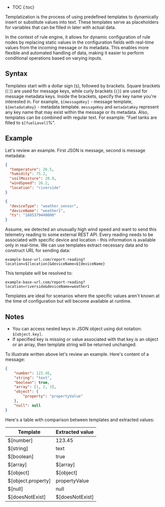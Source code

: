 * TOC
{:toc}

Templatization is the process of using predefined templates to dynamically insert or substitute values into text.
These templates serve as placeholders for variables that can be filled in later with actual data. 

In the context of rule engine, it allows for dynamic configuration of rule nodes by replacing static values in the configuration fields 
with real-time values from the incoming message or its metadata. 
This enables more flexible and automated handling of data, making it easier to perform conditional operations based on varying inputs.

## Syntax

Templates start with a dollar sign (`$`), followed by brackets. 
Square brackets (`[]`) are used for message keys, while curly brackets (`{}`) are used for message metadata keys. Inside the brackets, specify the key name you're interested in. 
For example, `$[messageKey]` - message template, `${metadataKey}` - metadata template. 
`messageKey` and `metadataKey` represent any key name that may exist within the message or its metadata.
Also, templates can be combined with regular text. For example: "Fuel tanks are filled to `$[fuelLevel]`%".

## Example

Let's review an example. First JSON is message, second is message metadata:

```json
{
  "temperature": 26.5,
  "humidity": 75.2,
  "soilMoisture": 28.9,
  "windSpeed": 26.2,
  "location": "riverside"
}
```
```json
{
  "deviceType": "weather_sensor",
  "deviceName": "weather1",
  "ts": "1685379440000"
}
```

Assume, we detected an unusually high wind speed and want to send this telemetry reading to some external REST API. 
Every reading needs to be associated with specific device and location - this information is available only in real-time. 
We can use templates extract necessary data and to construct URL for sending data:

`example-base-url.com/report-reading?location=$[location]&deviceName=${deviceName}` 

This template will be resolved to: 

`example-base-url.com/report-reading?location=riverside&deviceName=weather1`

Templates are ideal for scenarios where the specific values aren't known at the time of configuration but will become available at runtime.

## Notes

- You can access nested keys in JSON object using dot notation: `$[object.key]`.
- If specified key is missing or value associated with that key is an object or an array, then template string will be returned unchanged.

To illustrate written above let's review an example. Here's content of a message:
```json
{
    "number": 123.45,
    "string": "text",
    "boolean": true,
    "array": [1, 2, 3],
    "object": {
        "property": "propertyValue"
    },
    "null": null
}
```
Here's a table with comparison between templates and extracted values:

| **Template**       | **Extracted value** |
|--------------------|---------------------|
| $[number]          | 123.45              |
| $[string]          | text                |
| $[boolean]         | true                |
| $[array]           | $[array]            |
| $[object]          | $[object]           |
| $[object.property] | propertyValue       |
| $[null]            | null                |
| $[doesNotExist]    | $[doesNotExist]     |

